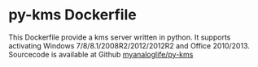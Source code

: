 py-kms Dockerfile
============================

This Dockerfile provide a kms server written in python. It supports activating Windows 7/8/8.1/2008R2/2012/2012R2 and Office 2010/2013. Sourcecode is available at Github [myanaloglife/py-kms](https://github.com/myanaloglife/py-kms)

